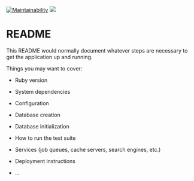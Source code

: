 [![Maintainability](https://api.codeclimate.com/v1/badges/c3dcb8d73dcd6cd26113/maintainability)](https://codeclimate.com/github/oluosiname/tailorshop-backend/maintainability)
<a href="https://codeclimate.com/github/oluosiname/tailorshop-backend/test_coverage"><img src="https://api.codeclimate.com/v1/badges/c3dcb8d73dcd6cd26113/test_coverage" /></a>

# README

This README would normally document whatever steps are necessary to get the
application up and running.

Things you may want to cover:

* Ruby version

* System dependencies

* Configuration

* Database creation

* Database initialization

* How to run the test suite

* Services (job queues, cache servers, search engines, etc.)

* Deployment instructions

* ...
